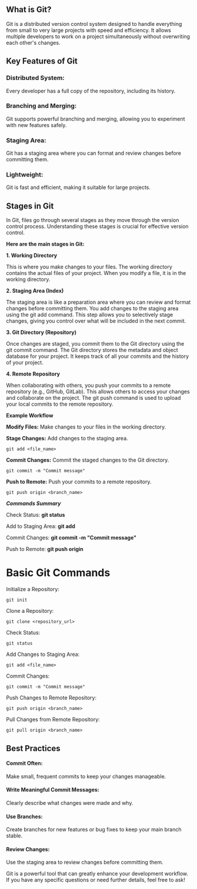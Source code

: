 <h2>What is Git?</h2>

Git is a distributed version control system designed to handle everything from small to very large projects with speed and efficiency. It allows multiple developers to work on a project simultaneously without overwriting each other's changes.

<h2>Key Features of Git</h2>

</body>
<p><h3>Distributed System:</h3> Every developer has a full copy of the repository, including its history.</p>
<p> <h3>Branching and Merging:</h3> Git supports powerful branching and merging, allowing you to experiment with new features safely.</p>
<p><h3>Staging Area:</h3> Git has a staging area where you can format and review changes before committing them.</p>
<p><h3>Lightweight:</h3> Git is fast and efficient, making it suitable for large projects.</p>
</body>

<h2>Stages in Git</h2>

In Git, files go through several stages as they move through the version control process. Understanding these stages is crucial for effective version control. 

**Here are the main stages in Git:**

**1. Working Directory**

This is where you make changes to your files. The working directory contains the actual files of your project. When you modify a file, it is in the working directory.

**2. Staging Area (Index)**

The staging area is like a preparation area where you can review and format changes before committing them. You add changes to the staging area using the git add command. This step allows you to selectively stage changes, giving you control over what will be included in the next commit.

**3. Git Directory (Repository)**

Once changes are staged, you commit them to the Git directory using the git commit command. The Git directory stores the metadata and object database for your project. It keeps track of all your commits and the history of your project.

**4. Remote Repository**

When collaborating with others, you push your commits to a remote repository (e.g., GitHub, GitLab). This allows others to access your changes and collaborate on the project. The git push command is used to upload your local commits to the remote repository.

**Example Workflow**

<b>Modify Files:</b> Make changes to your files in the working directory.

<b>Stage Changes:</b> Add changes to the staging area.

```
git add <file_name>
```

<b>Commit Changes:</b> Commit the staged changes to the Git directory.

```
git commit -m "Commit message"
```

<b>Push to Remote:</b> Push your commits to a remote repository.

```
git push origin <branch_name>
```

***Commands Summary***

<body>
<p>Check Status: <b>git status</b></p>
<p>Add to Staging Area: <b>git add <file_name></b></p>
<p>Commit Changes: <b>git commit -m "Commit message"</b></p>
<p>Push to Remote: <b>git push origin <branch_name></b></p>
</body>


<h1>Basic Git Commands</h1>

Initialize a Repository:

```
git init
```

Clone a Repository:

```
git clone <repository_url>
```

Check Status:

```
git status
```
Add Changes to Staging Area:

```
git add <file_name>
```

Commit Changes:
```
git commit -m "Commit message"
```
Push Changes to Remote Repository:
```
git push origin <branch_name>
```
Pull Changes from Remote Repository:

```
git pull origin <branch_name>
```

<h2>Best Practices</h2>

<body>
<p> <h4>Commit Often:</h4> Make small, frequent commits to keep your changes manageable.</p>
<p> <h4>Write Meaningful Commit Messages:</h4> Clearly describe what changes were made and why.</p>
<p> <h4>Use Branches:</h4> Create branches for new features or bug fixes to keep your main branch stable.</p>
<p> <h4>Review Changes:</h4> Use the staging area to review changes before committing them.</p>
</body>
Git is a powerful tool that can greatly enhance your development workflow. If you have any specific questions or need further details, feel free to ask!